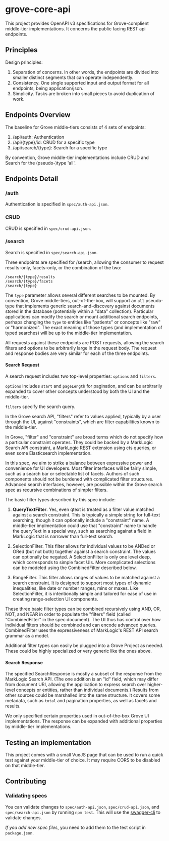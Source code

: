 # grove-core-api

This project provides OpenAPI v3 specifications for Grove-complient middle-tier implementations. It concerns the public facing REST api endpoints.

## Principles

Design principles:

1. Separation of concerns. In other words, the endpoints are divided into smaller distinct segments that can operate independently.
2. Consistency. One single supported input and output format for all endpoints, being application/json.
3. Simplicity. Tasks are broken into small pieces to avoid duplication of work.

## Endpoints Overview

The baseline for Grove middle-tiers consists of 4 sets of endpoints:

1. /api/auth: Authentication
2. /api/{type}/id: CRUD for a specific type
3. /api/search/{type}: Search for a specific type

By convention, Grove middle-tier implementations include CRUD and Search for the (pseudo-)type 'all'.

## Endpoints Detail

### /auth

Authentication is specified in `spec/auth-api.json`.

### CRUD

CRUD is specified in `spec/crud-api.json`.

### /search

Search is specified in `spec/search-api.json`.

Three endpoints are specified for /search, allowing the consumer to request results-only, facets-only, or the combination of the two:

    /search/{type}/results
    /search/{type}/facets
    /search/{type}

The `type` parameter allows several different searches to be mounted. By convention, Grove middle-tiers, out-of-the-box, will support an `all` pseudo-type that implements generic search-and-discovery against documents stored in the database (potentially within a "data" collection). Particular applications can modify the search or mount additional search endpoints, perhaps changing the `type` to entities like "patients" or concepts like "raw" or "harmonized". The exact meaning of those types (and implementation of typed searches) will be up to the middle-tier implementation.

All requests against these endpoints are POST requests, allowing the search filters and options to be arbitrarily large in the request body. The request and response bodies are very similar for each of the three endpoints.

#### Search Request

A search request includes two top-level properties: `options` and `filters`.

`options` includes `start` and `pageLength` for pagination, and can be arbitrarily expanded to cover other concepts understood by both the UI and the middle-tier.

`filters` specify the search query.

In the Grove search API, "filters" refer to values applied, typically by a user through the UI, against "constraints", which are filter capabilities known to the middle-tier.

In Grove, "filter" and "constraint" are broad terms which do not specify how a particular constraint operates. They could be backed by a MarkLogic Search API constraint, a MarkLogic REST extension using cts queries, or even some Elasticsearch implementation.

In this spec, we aim to strike a balance between expressive power and convenience for UI developers. Most filter interfaces will be fairly simple, such as a search bar or selectable list of facets. Authors of such components should not be burdened with complicated filter structures. Advanced search interfaces, however, are possible within the Grove search spec as recursive combinations of simpler filters.

The basic filter types described by this spec include:

1. **QueryTextFilter**. Yes, even qtext is treated as a filter value matched against a search constraint. This is typically a simple string for full-text searching, though it can optionally include a "constraint" name. A middle-tier implmentation could use that "constraint" name to handle the queryText in a special way, such as searching against a field in MarkLogic that is narrower than full-text search.

2. SelectionFilter. This filter allows for individual values to be ANDed or ORed (but not both) together against a search constraint. The values can optionally be negated. A SelectionFilter is only one level deep, which corresponds to simple facet UIs. More complicated selections can be modeled using the CombinedFilter described below.

3. RangeFilter. This filter allows ranges of values to be matched against a search constraint. It is designed to support most types of dynamic inequalities, like date or number ranges, mins or maxes. Like SelectionFilter, it is intentionally simple and tailored for ease of use in creating range-selection UI components.

These three basic filter types can be combined recursively using AND, OR, NOT, and NEAR in order to populate the "filters" field (called "CombinedFilter" in the spec document). The UI thus has control over how individual filters should be combined and can encode advanced queries. CombinedFilter uses the expressiveness of MarkLogic's REST API search grammar as a model.

Additional filter types can easily be plugged into a Grove Project as needed. These could be highly specialized or very generic like the ones above.

#### Search Response

The specified SearchResponse is mostly a subset of the response from the MarkLogic Search API. (The one addition is an "id" field, which may differ from document URI, allowing the application to express search over higher-level concepts or entities, rather than individual documents.) Results from other sources could be marshalled into the same structure. It covers some metadata, such as `total` and pagination properties, as well as facets and results.

We only specified certain properties used in out-of-the-box Grove UI implementations. The response can be expanded with additional properties by middle-tier implementations.

## Testing an implementation

This project comes with a small VueJS page that can be used to run a quick test against your middle-tier of choice. It may require CORS to be disabled on that middle-tier.

## Contributing

### Validating specs

You can validate changes to `spec/auth-api.json`, `spec/crud-api.json`, and `spec/search-api.json` by running `npm test`. This will use the [swagger-cli](https://github.com/BigstickCarpet/swagger-cli) to validate changes.

*If you add new spec files*, you need to add them to the test script in `package.json`.
